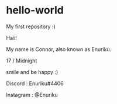 # hello-world
My first repository :)

Haii!

My name is Connor, also known as Enuriku.

17 / Midnight

smile and be happy :)

Discord : Enuriku#4406

Instagram : @Enuriku
